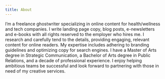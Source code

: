 ```yaml
---
title: About
---
```

I’m a freelance ghostwriter specializing in online content for health/wellness and tech companies. I write landing page copy, blog posts, e-newsletters and e-books with all rights reserved to the employer who hires me. I research and carefully tend to the details, providing engaging, relevant content for online readers. My expertise includes adhering to branding guidelines and optimizing copy for search engines. I have a Master of Arts degree in Strategic Communication, a Bachelor of Arts degree in Public Relations, and a decade of professional experience. I enjoy helping ambitious teams be successful and look forward to partnering with those in need of my creative services.